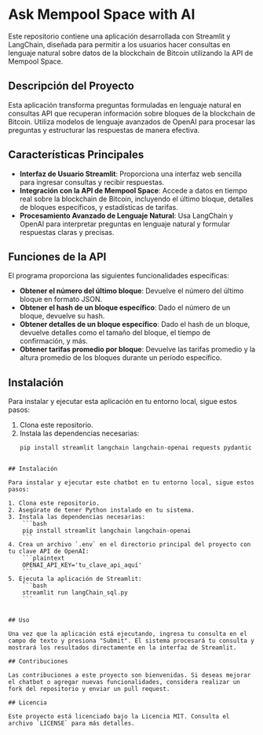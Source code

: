 # Ask Mempool Space with AI

Este repositorio contiene una aplicación desarrollada con Streamlit y LangChain, diseñada para permitir a los usuarios hacer consultas en lenguaje natural sobre datos de la blockchain de Bitcoin utilizando la API de Mempool Space.

## Descripción del Proyecto

Esta aplicación transforma preguntas formuladas en lenguaje natural en consultas API que recuperan información sobre bloques de la blockchain de Bitcoin. Utiliza modelos de lenguaje avanzados de OpenAI para procesar las preguntas y estructurar las respuestas de manera efectiva.

## Características Principales

- **Interfaz de Usuario Streamlit**: Proporciona una interfaz web sencilla para ingresar consultas y recibir respuestas.
- **Integración con la API de Mempool Space**: Accede a datos en tiempo real sobre la blockchain de Bitcoin, incluyendo el último bloque, detalles de bloques específicos, y estadísticas de tarifas.
- **Procesamiento Avanzado de Lenguaje Natural**: Usa LangChain y OpenAI para interpretar preguntas en lenguaje natural y formular respuestas claras y precisas.

## Funciones de la API

El programa proporciona las siguientes funcionalidades específicas:

- **Obtener el número del último bloque**: Devuelve el número del último bloque en formato JSON.
- **Obtener el hash de un bloque específico**: Dado el número de un bloque, devuelve su hash.
- **Obtener detalles de un bloque específico**: Dado el hash de un bloque, devuelve detalles como el tamaño del bloque, el tiempo de confirmación, y más.
- **Obtener tarifas promedio por bloque**: Devuelve las tarifas promedio y la altura promedio de los bloques durante un período específico.

## Instalación

Para instalar y ejecutar esta aplicación en tu entorno local, sigue estos pasos:

1. Clona este repositorio.
2. Instala las dependencias necesarias:
   ```bash
   pip install streamlit langchain langchain-openai requests pydantic
```

## Instalación

Para instalar y ejecutar este chatbot en tu entorno local, sigue estos pasos:

1. Clona este repositorio.
2. Asegúrate de tener Python instalado en tu sistema.
3. Instala las dependencias necesarias:
    ```bash
    pip install streamlit langchain langchain-openai
    ```
4. Crea un archivo `.env` en el directorio principal del proyecto con tu clave API de OpenAI:
    ```plaintext
    OPENAI_API_KEY='tu_clave_api_aquí'
    ```
5. Ejecuta la aplicación de Streamlit:
    ```bash
    streamlit run langChain_sql.py
    ```


## Uso

Una vez que la aplicación está ejecutando, ingresa tu consulta en el campo de texto y presiona "Submit". El sistema procesará tu consulta y mostrará los resultados directamente en la interfaz de Streamlit.

## Contribuciones

Las contribuciones a este proyecto son bienvenidas. Si deseas mejorar el chatbot o agregar nuevas funcionalidades, considera realizar un fork del repositorio y enviar un pull request.

## Licencia

Este proyecto está licenciado bajo la Licencia MIT. Consulta el archivo `LICENSE` para más detalles.





